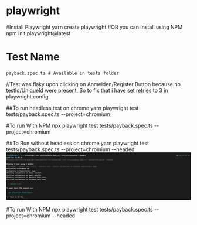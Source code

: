 # playwright

#Install Playwright
    yarn create playwright
#OR you can Install using NPM
    npm init playwright@latest

# Test Name
    payback.spec.ts # Available in tests folder

//Test was flaky upon clicking on Anmelden/Register Button because no testId/UniqueId were present, So to fix that i have set retries to 3 in playwright.config.

##To run headless test on chrome
    yarn playwright test tests/payback.spec.ts --project=chromium

#To run With NPM
    npx playwright test tests/payback.spec.ts --project=chromium

##To Run without headless on chrome
    yarn playwright test tests/payback.spec.ts --project=chromium --headed
![alt text](./TestResult.png)

#To run With NPM
    npx playwright test tests/payback.spec.ts --project=chromium --headed
